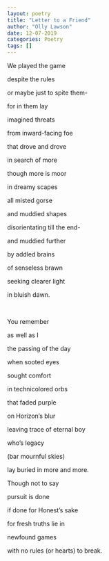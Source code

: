 ```yaml
---
layout: poetry
title: "Letter to a Friend"
author: "Olly Lawson"
date: 12-07-2019
categories: Poetry
tags: []
---
```


We played the game

despite the rules

or maybe just to spite them-

for in them lay

imagined threats

from inward-facing foe

that drove and drove

in search of more

though more is moor

in dreamy scapes

all misted gorse

and muddied shapes

disorientating till the end-

and muddied further

by addled brains

of senseless brawn

seeking clearer light

in bluish dawn.

<br>

You remember

as well as I

the passing of the day

when sooted eyes

sought comfort

in technicolored orbs

that faded purple

on Horizon’s blur

leaving trace of eternal boy

who’s legacy

(bar mournful skies)

lay buried in more and more.

Though not to say

pursuit is done

if done for Honest’s sake

for fresh truths lie in

newfound games

with no rules (or hearts) to break.
